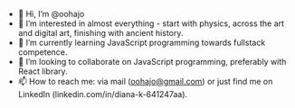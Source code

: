 - 👋 Hi, I’m @oohajo
- 👀 I’m interested in almost everything - start with physics, across the art and digital art, finishing with ancient history.
- 🌱 I’m currently learning JavaScript programming towards fullstack competence.
- 💞️ I’m looking to collaborate on JavaScript programming, preferably with React library.
- 📫 How to reach me: via mail (oohajo@gmail.com) or just find me on LinkedIn (linkedin.com/in/diana-k-641247aa). 

<!---
oohajo/oohajo is a ✨ special ✨ repository because its `README.md` (this file) appears on your GitHub profile.
You can click the Preview link to take a look at your changes.
--->
